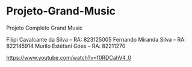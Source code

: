 # Projeto-Grand-Music
Projeto Completo Grand Music

Filipi Cavalcante da Silva – RA: 823125005
Fernando Miranda Silva – RA: 822145914
Murilo Estéfani Góes – RA: 82211270

https://www.youtube.com/watch?v=f0RDCahV4_0
